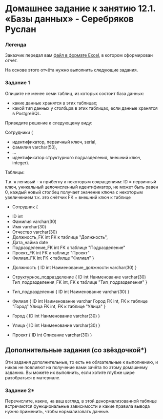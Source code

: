 # Домашнее задание к занятию 12.1. «Базы данных» - Серебряков Руслан

### Легенда

Заказчик передал вам [файл в формате Excel](https://github.com/netology-code/sdb-homeworks/blob/main/resources/hw-12-1.xlsx), в котором сформирован отчёт. 

На основе этого отчёта нужно выполнить следующие задания.

### Задание 1

Опишите не менее семи таблиц, из которых состоит база данных:

- какие данные хранятся в этих таблицах;
- какой тип данных у столбцов в этих таблицах, если данные хранятся в PostgreSQL.

Приведите решение к следующему виду:

Сотрудники (

- идентификатор, первичный ключ, serial,
- фамилия varchar(50),
- ...
- идентификатор структурного подразделения, внешний ключ, integer).

Таблицы:

Т.к. я ленивый - я прибегну к некоторым сокращениям:
ID = первичный ключ, уникальный целочисленный идентификатор, не может быть равен 0, каждый новый столбец получает значение ключа с некоторым увеличением т.к. это счётчик
FK = внешний ключ к таблице 

* Сотрудник
{
- ID			int
- Фамилия 		varchar(30)
- Имя 			varchar(30)
- Отчество 		varchar(30) 
- Должность_FK 		int FK к таблице "Должность",
- Дата_найма		date
- Подразделение_FK	int FK к таблице "Подразделение"
- Проект_FK		int FK к таблице "Проект"
- Филиал_FK		int FK к табилце "Филиал"
}


* Должность
{
ID			int
Наименование_должности	varchar(30)
}

* Структурное_подразделение
{
ID			int
Наименование		varchar(30)
Тип_подразделения_FK	int, FK к таблице "Тип_подразделения"
}

* Тип_подразделения
{
ID			int
Наименование 		varchar(30)
}

* Филиал
{
ID			int
Наименование		varchar
Город FK		int, FK к таблице "Город"
Улица FK		int, FK к таблице "Улица"
}

* Город
{
ID			int
Наименование		varchar(30)
}

* Улица
{
ID			int
Наименование		varchar(30)
}

* Проект
{
ID			int
Описание		varchar(30)
}


## Дополнительные задания (со звёздочкой*)
Эти задания дополнительные, то есть не обязательные к выполнению, и никак не повлияют на получение вами зачёта по этому домашнему заданию. Вы можете их выполнить, если хотите глубже шире разобраться в материале.


### Задание 2*

Перечислите, какие, на ваш взгляд, в этой денормализованной таблице встречаются функциональные зависимости и какие правила вывода нужно применить, чтобы нормализовать данные.
